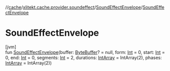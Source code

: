 //[cache](../../../index.md)/[xlitekt.cache.provider.soundeffect](../index.md)/[SoundEffectEnvelope](index.md)/[SoundEffectEnvelope](-sound-effect-envelope.md)

# SoundEffectEnvelope

[jvm]\
fun [SoundEffectEnvelope](-sound-effect-envelope.md)(buffer: [ByteBuffer](https://docs.oracle.com/javase/8/docs/api/java/nio/ByteBuffer.html)? = null, form: [Int](https://kotlinlang.org/api/latest/jvm/stdlib/kotlin/-int/index.html) = 0, start: [Int](https://kotlinlang.org/api/latest/jvm/stdlib/kotlin/-int/index.html) = 0, end: [Int](https://kotlinlang.org/api/latest/jvm/stdlib/kotlin/-int/index.html) = 0, segments: [Int](https://kotlinlang.org/api/latest/jvm/stdlib/kotlin/-int/index.html) = 2, durations: [IntArray](https://kotlinlang.org/api/latest/jvm/stdlib/kotlin/-int-array/index.html) = IntArray(2), phases: [IntArray](https://kotlinlang.org/api/latest/jvm/stdlib/kotlin/-int-array/index.html) = IntArray(2))

